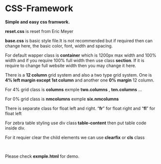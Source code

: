 # CSS-Framework
<p><strong>Simple and easy css framwork.</strong></p>

<p><b>reset.css</b> is reset from Eric Meyer</p>
<p><b>base.css</b> is basic style file.It is not recommended but if required then can change here, the basic color, font, width and spacing.</p>
<p>For default wapper class is <strong>container</strong> which is 1200px max width and 100% width and if you require 100% full width then use class <strong>section</strong>. If it is require to change full website width then you may change it here.</p>
<p>There is a <strong>12 column</strong> grid system and also a two type grid system. One is<strong> 4% left margin except 1st column</strong> and another one <strong>0% margin</strong> 12 column.</p>
<p>For 4% grid class is <strong>columns</strong> exmple <strong>two.columns</strong> , <strong>ten.columns</strong> ...</p>
<p>For 0% grid class is <strong>nmcolumns</strong> exmple <strong>six.nmcolumns</strong></p>
<p>There is separate class for float left and right. “<strong>fr</strong>” for float right and “<strong>fl</strong>” for float left</p>
<p>For zebra table styling use div class<strong> table-content</strong> then put table code inside div.</p>
<p>For it requier clear the child elements we can use <strong>clearfix</strong> or <strong>cls</strong> class</p>
<p>&nbsp;</p>
<p>Please check <strong>exmple.html</strong> for demo.</p>
